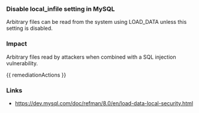 
### Disable local_infile setting in MySQL

Arbitrary files can be read from the system using LOAD_DATA unless this setting is disabled.

### Impact
Arbitrary files read by attackers when combined with a SQL injection vulnerability.

<!-- DO NOT CHANGE -->
{{ remediationActions }}

### Links
- https://dev.mysql.com/doc/refman/8.0/en/load-data-local-security.html
        